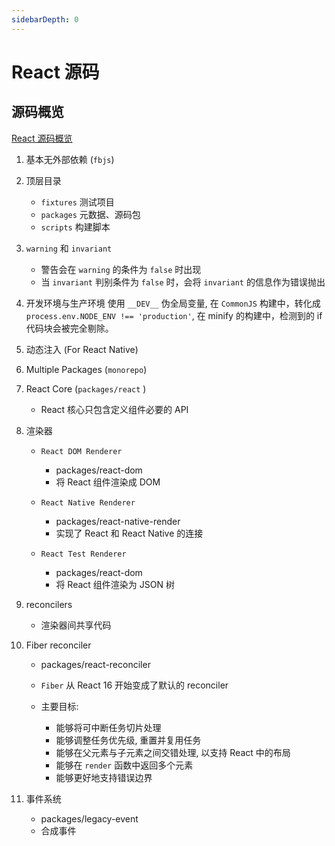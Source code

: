 ```yaml
---
sidebarDepth: 0
---
```


# React 源码

## 源码概览

[React 源码概览](https://zh-hans.reactjs.org/docs/codebase-overview.html)

1. 基本无外部依赖 (`fbjs`)

2. 顶层目录

   - `fixtures` 测试项目
   - `packages` 元数据、源码包
   - `scripts` 构建脚本

3. `warning` 和 `invariant`

   - 警告会在 `warning` 的条件为 `false` 时出现
   - 当 `invariant` 判别条件为 `false` 时，会将 `invariant` 的信息作为错误抛出

4. 开发环境与生产环境
   使用 `__DEV__` 伪全局变量, 在 `CommonJS` 构建中，转化成 `process.env.NODE_ENV !== 'production'`, 在 minify 的构建中，检测到的 if 代码块会被完全剔除。

5. 动态注入 (For React Native)

6. Multiple Packages (`monorepo`)

7. React Core (`packages/react` )

   - React 核心只包含定义组件必要的 API

8. 渲染器

   - `React DOM Renderer`

     - packages/react-dom
     - 将 React 组件渲染成 DOM

   - `React Native Renderer`

     - packages/react-native-render
     - 实现了 React 和 React Native 的连接

   - `React Test Renderer`

     - packages/react-dom
     - 将 React 组件渲染为 JSON 树

9. reconcilers

   - 渲染器间共享代码

10. Fiber reconciler

    - packages/react-reconciler
    - `Fiber` 从 React 16 开始变成了默认的 reconciler
    - 主要目标:

      - 能够将可中断任务切片处理
      - 能够调整任务优先级, 重置并复用任务
      - 能够在父元素与子元素之间交错处理, 以支持 React 中的布局
      - 能够在 `render` 函数中返回多个元素
      - 能够更好地支持错误边界

11. 事件系统

    - packages/legacy-event
    - 合成事件
